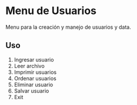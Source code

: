 # Menu de Usuarios
Menu para la creación y manejo de usuarios y data.

## Uso
1) Ingresar usuario
2) Leer archivo
3) Imprimir usuarios
4) Ordenar usuarios
5) Eliminar usuario
6) Salvar usuario
7) Exit
